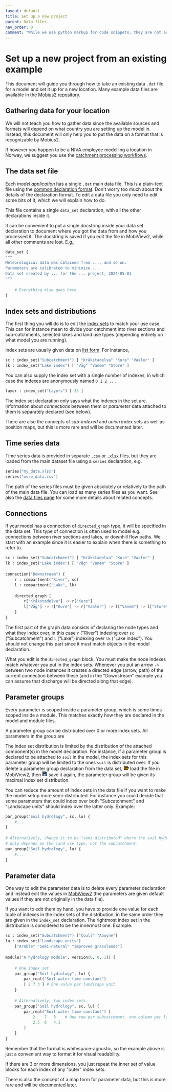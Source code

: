```yaml
---
layout: default
title: Set up a new project
parent: Data files
nav_order: 0
comment: "While we use python markup for code snippets, they are not actually python, it just creates convenient coloring for this format."
---
```


# Set up a new project from an existing example

This document will guide you through how to take an existing data `.dat` file for a model and set it up for a new location. Many example data files are available in the [Mobius2 repository](https://github.com/NIVANorge/Mobius2/tree/main/models/data).

## Gathering data for your location

We will not teach you how to gather data since the available sources and formats will depend on what country you are setting up the model in. Instead, this document will only help you to put the data on a format that is recognizable by Mobius2.

If however you happen to be a NIVA employee modelling a location in Norway, we suggest you use the [catchment processing workflows](https://nivanorge.github.io/catchment_processing_workflows/).

## The data set file

Each *model application* has a single `.dat` main data file. This is a plain-text file using the [common declaration format](../mobius2docs/declaration_format.html). Don't worry too much about the details of the declaration format. To edit a data file you only need to edit some bits of it, which we will explain how to do.

This file contains a single `data_set` declaration, with all the other declarations inside it.

It can be convenient to put a single docstring inside your data set declaration to document where you got the data from and how you processed it. The docstring is saved if you edit the file in MobiView2, while all other comments are lost. E.g.,

```python
data_set {
"""
Meteorological data was obtained from ..., and so on.
Parameters are calibrated to minimize ...
Data set created by ... for the ... project, 2024-05-01
"""

	# Everything else goes here
}
```

## Index sets and distributions

The first thing you will do is to edit the [index sets](../mobius2docs/central_concepts.html#index-sets-and-distributions) to match your use case. This can for instance mean to divide your catchment into river sections and sub-catchments, selected lakes and land use types (depending entirely on what model you are running).

Index sets are usually given data on [list form](../mobius2docs/declaration_format.html#data-blocks). For instance,

```python
sc : index_set("Subcatchment") [ "Kråkstadelva" "Kure" "Vaaler" ]
lk : index_set("Lake index") [ "Våg" "Vanem" "Store" ]
```

You can also supply the index set with a single number of indexes, in which case the indexes are anonymously named `0 1 2 ..` .

```python
layer : index_set("Layers") [ 35 ]
```

The index set declaration only says what the indexes in the set are. Information about *connections* between them or *parameter* data attached to them is separately declared (see below).

There are also the concepts of *sub-indexed* and *union* index sets as well as position maps, but this is more rare and will be documented later.

## Time series data

Time series data is provided in separate [`.csv`](csv_format.html) or [`.xlsx`](xlsx_format.html) files, but they are loaded from the main dataset file using a `series` declaration, e.g.

```python
series("my_data.xlsx")
series("more_data.csv")
```

The path of the series files must be given absolutely or relatively to the path of the main data file. You can load as many series files as you want. See also the [data files page](datafiles.html) for some more details about related concepts.

## Connections

If your model has a connection of `directed_graph` type, it will be specified in the data set. This type of connection is often used to model e.g. connections between river sections and lakes, or downhill flow paths. We start with an example since it is easier to explain when there is something to refer to.

```python
sc : index_set("Subcatchment") [ "Kråkstadelva" "Kure" "Vaaler" ]
lk : index_set("Lake index") [ "Våg" "Vanem" "Store" ]

connection("Downstream") {
	r : compartment("River", sc)
	l : compartment("Lake", lk)
	
	directed_graph [
		r["Kråkstadelva"] -> r["Kure"]
		l["Våg"] -> r["Kure"] -> r["Vaaler"] -> l["Vanem"] -> l["Store"]
	]
}
```

The first part of the graph data consists of declaring the node types and what they index over, in this case `r` ("River") indexing over `sc` ("Subcatchment") and `l` ("Lake") indexing over `lk` ("Lake index"). You should not change this part since it must match objects in the model declaration.

What you edit is the `directed_graph` block. You must make the node indexes match whatever you put in the index sets. Whenever you put an arrow `->` between two node instances it creates a directed edge (arrow, path) of the current connection between these (and in the "Downstream" example you can assume that discharge will be directed along that edge).

## Parameter groups

Every parameter is scoped inside a parameter group, which is some times scoped inside a module. This matches exactly how they are declared in the model and module files.

A parameter group can be distributed over 0 or more index sets. All parameters in the group are 

The index set distribution is limited by the distribution of the attached component(s) in the model declaration. For instance, if a parameter group is declared to be attached to `soil` in the model, the index sets for this parameter group will be limited to the ones `soil` is distributed over. If you delete a parameter group declaration from the data set, ![Load](../img/toolbar/Open.png) load the file in MobiView2, then ![Load](../img/toolbar/Save.png) save it again, the parameter group will be given its maximal index set distribution.

You can reduce the amount of index sets in the data file if you want to make the model setup more semi-distributed. For instance you could decide that some parameters that could index over both "Subcatchment" and "Landscape units" should index over the latter only. Example:

```python
par_group("Soil hydrology", sc, lu) {
	#...
}

# Alternatively, change it to be "semi-distributed" where the soil hydrology 
# only depends on the land use type, not the subcatchment.
par_group("Soil hydrology", lu) {
	#...
}
```

## Parameter data

One way to edit the parameter data is to delete every parameter declaration and instead edit the values in [MobiView2](../mobiviewdocs/parameters.html) (the parameters are given default values if they are not originally in the data file). 

If you want to edit them by hand, you have to provide one value for each tuple of indexes in the index sets of the distribution, in the same order they are given in the `index_set` declaration. The rightmost index set in the distribution is considered to be the innermost one. Example:

```python
sc : index_set("Subcatchment") ["Coull" "Aboyne"]
lu : index_set("Landscape units")
	["Arable" "Semi-natural" "Improved grasslands"]

module("A hydrology module", version(0, 0, 1)) {
	
	# One index set
	par_group("Soil hydrology", lu) {
		par_real("Soil water time constant")
		[ 2 7 3 ] # One value per landscape unit
	}

	# Alternatively, two index sets
	par_group("Soil hydrology", sc, lu) {
		par_real("Soil water time constant") [
			2    7   3    # One row per subcatchment, one column per landscape unit
			2.5  6   4.1
		]
	}
}
```

Remember that the format is whitespace-agnostic, so the example above is just a convenient way to format it for visual readability.

If there are 3 or more dimensions, you just repeat the inner set of value blocks for each index of any "outer" index sets.

There is also the concept of a map form for parameter data, but this is more rare and will be documented later.